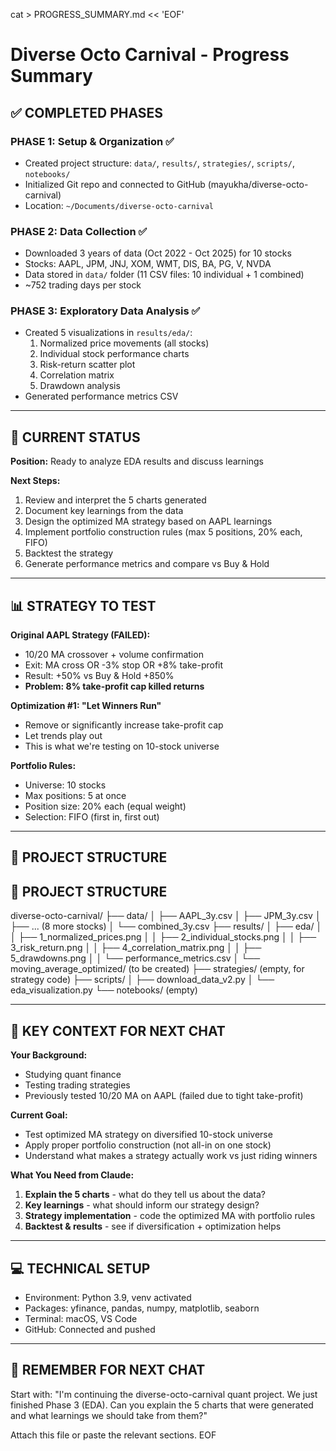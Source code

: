 cat > PROGRESS_SUMMARY.md << 'EOF'
# Diverse Octo Carnival - Progress Summary

## ✅ COMPLETED PHASES

### PHASE 1: Setup & Organization ✅
- Created project structure: `data/`, `results/`, `strategies/`, `scripts/`, `notebooks/`
- Initialized Git repo and connected to GitHub (mayukha/diverse-octo-carnival)
- Location: `~/Documents/diverse-octo-carnival`

### PHASE 2: Data Collection ✅
- Downloaded 3 years of data (Oct 2022 - Oct 2025) for 10 stocks
- Stocks: AAPL, JPM, JNJ, XOM, WMT, DIS, BA, PG, V, NVDA
- Data stored in `data/` folder (11 CSV files: 10 individual + 1 combined)
- ~752 trading days per stock

### PHASE 3: Exploratory Data Analysis ✅
- Created 5 visualizations in `results/eda/`:
  1. Normalized price movements (all stocks)
  2. Individual stock performance charts
  3. Risk-return scatter plot
  4. Correlation matrix
  5. Drawdown analysis
- Generated performance metrics CSV

---

## 🎯 CURRENT STATUS
**Position:** Ready to analyze EDA results and discuss learnings

**Next Steps:**
1. Review and interpret the 5 charts generated
2. Document key learnings from the data
3. Design the optimized MA strategy based on AAPL learnings
4. Implement portfolio construction rules (max 5 positions, 20% each, FIFO)
5. Backtest the strategy
6. Generate performance metrics and compare vs Buy & Hold

---

## 📊 STRATEGY TO TEST

**Original AAPL Strategy (FAILED):**
- 10/20 MA crossover + volume confirmation
- Exit: MA cross OR -3% stop OR +8% take-profit
- Result: +50% vs Buy & Hold +850%
- **Problem: 8% take-profit cap killed returns**

**Optimization #1: "Let Winners Run"**
- Remove or significantly increase take-profit cap
- Let trends play out
- This is what we're testing on 10-stock universe

**Portfolio Rules:**
- Universe: 10 stocks
- Max positions: 5 at once
- Position size: 20% each (equal weight)
- Selection: FIFO (first in, first out)

---

## 📁 PROJECT STRUCTURE
## 📁 PROJECT STRUCTURE
diverse-octo-carnival/
├── data/
│   ├── AAPL_3y.csv
│   ├── JPM_3y.csv
│   ├── ... (8 more stocks)
│   └── combined_3y.csv
├── results/
│   ├── eda/
│   │   ├── 1_normalized_prices.png
│   │   ├── 2_individual_stocks.png
│   │   ├── 3_risk_return.png
│   │   ├── 4_correlation_matrix.png
│   │   ├── 5_drawdowns.png
│   │   └── performance_metrics.csv
│   └── moving_average_optimized/ (to be created)
├── strategies/ (empty, for strategy code)
├── scripts/
│   ├── download_data_v2.py
│   └── eda_visualization.py
└── notebooks/ (empty)

---

## 🔑 KEY CONTEXT FOR NEXT CHAT

**Your Background:**
- Studying quant finance
- Testing trading strategies
- Previously tested 10/20 MA on AAPL (failed due to tight take-profit)

**Current Goal:**
- Test optimized MA strategy on diversified 10-stock universe
- Apply proper portfolio construction (not all-in on one stock)
- Understand what makes a strategy actually work vs just riding winners

**What You Need from Claude:**
1. **Explain the 5 charts** - what do they tell us about the data?
2. **Key learnings** - what should inform our strategy design?
3. **Strategy implementation** - code the optimized MA with portfolio rules
4. **Backtest & results** - see if diversification + optimization helps

---

## 💻 TECHNICAL SETUP
- Environment: Python 3.9, venv activated
- Packages: yfinance, pandas, numpy, matplotlib, seaborn
- Terminal: macOS, VS Code
- GitHub: Connected and pushed

---

## 📌 REMEMBER FOR NEXT CHAT
Start with: "I'm continuing the diverse-octo-carnival quant project. We just finished Phase 3 (EDA). Can you explain the 5 charts that were generated and what learnings we should take from them?"

Attach this file or paste the relevant sections.
EOF